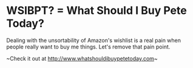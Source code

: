 # WSIBPT? = What Should I Buy Pete Today?

Dealing with the unsortability of Amazon's wishlist is a real pain when people really want to buy me things. Let's remove that pain point.

~Check it out at http://www.whatshouldibuypetetoday.com~
